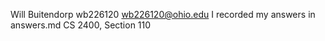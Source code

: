 Will Buitendorp
wb226120
wb226120@ohio.edu
I recorded my answers in answers.md
CS 2400, Section 110
